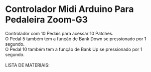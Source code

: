 # Controlador Midi Arduino Para Pedaleira Zoom-G3
Controlador com 10 Pedais para acessar 10 Patches.<br>
O Pedal 5 também tem a função de Bank Down se pressionado por 1 segundo.<br>
O Pedal 10 também tem a função de Bank Up se pressionado por 1 segundo.<br>
<br>
LISTA DE MATERIAIS:<br>
